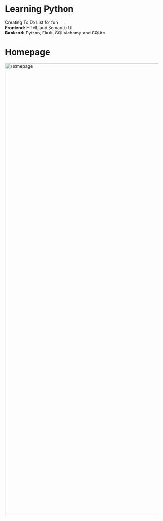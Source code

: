 # Learning Python

Creating To Do List for fun\
**Frontend:** HTML and Semantic UI\
**Backend:** Python, Flask, SQLAlchemy, and SQLite

# Homepage
<img width="1494" alt="Homepage" src="https://github.com/warrenchan13/python_todo_app/assets/113927218/8074a58c-9abf-4559-ab34-474cda85443e">
